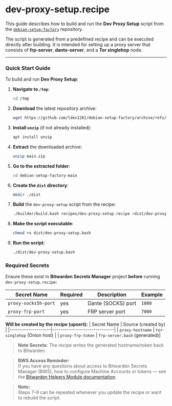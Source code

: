 # dev-proxy-setup.recipe
This guide describes how to build and run the **Dev Proxy Setup** script from the [`debian-setup-factory`](https://github.com/ldev1281/debian-setup-factory) repository.

The script is generated from a predefined recipe and can be executed directly after building.
It is intended for setting up a proxy server that consists of **frp-server**, **dante-server**, and a **Tor singlehop** node.

---

### Quick Start Guide

To build and run **Dev Proxy Setup**:

1. **Navigate to `/tmp`**:
   ```bash
   cd /tmp
   ```

2. **Download** the latest repository archive:
   ```bash
   wget https://github.com/ldev1281/debian-setup-factory/archive/refs/heads/main.zip
   ```

3. **Install `unzip`** (if not already installed):
   ```bash
   apt install unzip
   ```

4. **Extract** the downloaded archive:
   ```bash
   unzip main.zip
   ```

5. **Go to the extracted folder**:
   ```bash
   cd debian-setup-factory-main
   ```

6. **Create the `dist` directory**:
   ```bash
   mkdir ./dist
   ```

7. **Build** the `dev-proxy-setup` script from the recipe:
   ```bash
   ./builder/build.bash recipes/dev-proxy-setup.recipe >dist/dev-proxy-setup.bash
   ```

8. **Make the script executable**:
   ```bash
   chmod +x dist/dev-proxy-setup.bash
   ```

9. **Run the script**:
   ```bash
   ./dist/dev-proxy-setup.bash
   ```

### Required Secrets

Ensure these exist in **Bitwarden Secrets Manager** project **before** running `dev-proxy-setup.recipe`:

| Secret Name          | Required | Description              | Example |
|----------------------|----------|--------------------------|---------|
| `proxy-socks5h-port` | yes      | Dante (SOCKS) port       | `1080` |
| `proxy-frp-port`     | yes      | FRP server port          | `7000` |

**Will be created by the recipe (upsert):**
| Secret Name        | Source (created by)          |
|--------------------|------------------------------|
| `proxy-hostname`   | `tor-singlehop` (Onion host) |
| `proxy-frp-token`  | `frp-server.bash` (generated)|

> **Note Secrets:** The recipe writes the generated hostname/token back to Bitwarden.

> **BWS Access Reminder:**  
> If you have any questions about access to Bitwarden Secrets Manager (BWS), how to configure Machine Accounts or tokens — see the [Bitwarden Helpers Module documentation](https://github.com/ldev1281/debian-setup-factory/blob/dev/setup-modules/README.md#bitwarden-helpers-module-bitwardenbash).

> **Note:**  
> Steps 7–9 can be repeated whenever you update the recipe or want to rebuild the script.